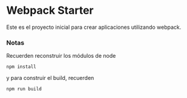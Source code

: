 # Webpack Starter

Este es el proyecto inicial para crear aplicaciones utilizando webpack.

### Notas

Recuerden reconstruir los módulos de node

```
npm install
```

y para construir el build, recuerden

```
npm run build
```